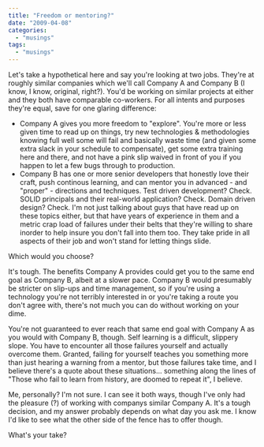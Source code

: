 ```yaml
---
title: "Freedom or mentoring?"
date: "2009-04-08"
categories: 
  - "musings"
tags: 
  - "musings"
---
```


Let's take a hypothetical here and say you're looking at two jobs. They're at roughly similar companies which we'll call Company A and Company B (I know, I know, original, right?). You'd be working on similar projects at either and they both have comparable co-workers. For all intents and purposes they're equal, save for one glaring difference:

- Company A gives you more freedom to "explore". You're more or less given time to read up on things, try new technologies & methodologies knowing full well some will fail and basically waste time (and given some extra slack in your schedule to compensate), get some extra training here and there, and not have a pink slip waived in front of you if you happen to let a few bugs through to production.
- Company B has one or more senior developers that honestly love their craft, push continous learning, and can mentor you in advanced - and "proper" - directions and techniques. Test driven development? Check. SOLID principals and their real-world application? Check. Domain driven design? Check. I'm not just talking about guys that have read up on these topics either, but that have years of experience in them and a metric crap load of failures under their belts that they're willing to share inorder to help insure you don't fall into them too. They take pride in all aspects of their job and won't stand for letting things slide.

Which would you choose?

It's tough. The benefits Company A provides could get you to the same end goal as Company B, albeit at a slower pace. Company B would presumably be stricter on slip-ups and time management, so if you're using a technology you're not terribly interested in or you're taking a route you don't agree with, there's not much you can do without working on your dime.

You're not guaranteed to ever reach that same end goal with Company A as you would with Company B, though. Self learning is a difficult, slippery slope. You have to encounter all those failures yourself and actually overcome them. Granted, failing for yourself teaches you something more than just hearing a warning from a mentor, but those failures take time, and I believe there's a quote about these situations... something along the lines of "Those who fail to learn from history, are doomed to repeat it", I believe.

Me, personally? I'm not sure. I can see it both ways, though I've only had the pleasure (?) of working with companys similar Company A. It's a tough decision, and my answer probably depends on what day you ask me. I know I'd like to see what the other side of the fence has to offer though.

What's your take?
